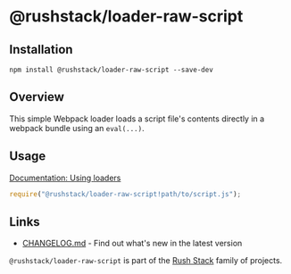 # @rushstack/loader-raw-script

## Installation

`npm install @rushstack/loader-raw-script --save-dev`

## Overview

This simple Webpack loader loads a script file's contents directly in a webpack bundle using an `eval(...)`.

## Usage

[Documentation: Using loaders](http://webpack.github.io/docs/using-loaders.html)

``` javascript
require("@rushstack/loader-raw-script!path/to/script.js");
```

## Links

- [CHANGELOG.md](
  https://github.com/microsoft/rushstack/blob/main/webpack/loader-raw-script/CHANGELOG.md) - Find
  out what's new in the latest version

`@rushstack/loader-raw-script` is part of the [Rush Stack](https://rushstack.io/) family of projects.
